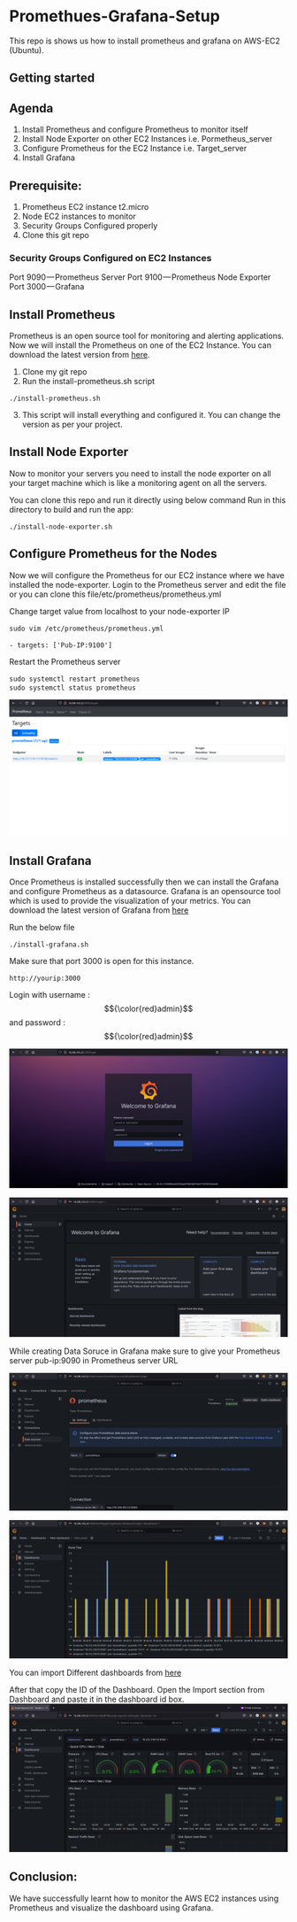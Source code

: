 # Promethues-Grafana-Setup
This repo is shows us how to install prometheus and grafana on AWS-EC2 (Ubuntu).

## Getting started

## Agenda
1.  Install Prometheus and configure Prometheus to monitor itself
2.  Install Node Exporter on other EC2 Instances i.e. Pormetheus_server
3.  Configure Prometheus for the EC2 Instance i.e. Target_server
4.  Install Grafana

##  Prerequisite:
1.  Prometheus EC2 instance t2.micro 
2.  Node EC2 instances to monitor
3.  Security Groups Configured properly
4.  Clone this git repo

### Security Groups Configured on EC2 Instances
Port 9090 — Prometheus Server
Port 9100 — Prometheus Node Exporter
Port 3000 — Grafana

##  Install Prometheus
Prometheus is an open source tool for monitoring and alerting applications.
Now we will install the Prometheus on one of the EC2 Instance. You can download the latest version from [here](https://prometheus.io/download/).

1.  Clone my git repo
2.  Run the install-prometheus.sh script
```shell
./install-prometheus.sh
```
3.  This script will install everything and configured it. You can change the version as per your project.

##  Install Node Exporter

Now to monitor your servers you need to install the node exporter on all your target machine which is like a monitoring agent on all the servers.

You can clone this repo and run it directly using below command
Run in this directory to build and run the app:
```shell
./install-node-exporter.sh
```
##  Configure Prometheus for the Nodes
Now we will configure the Prometheus for our EC2 instance where we have installed the node-exporter. Login to the Prometheus server and edit the file or you can clone this file/etc/prometheus/prometheus.yml

Change target value from localhost to your node-exporter IP
```shell
sudo vim /etc/prometheus/prometheus.yml
```
```shell
- targets: ['Pub-IP:9100']
```
Restart the Prometheus server
```shell
sudo systemctl restart prometheus
sudo systemctl status prometheus
```

![Prometheus with Node Exporter](prometheus-node-export.png)

##  Install Grafana

Once Prometheus is installed successfully then we can install the Grafana and configure Prometheus as a datasource. Grafana is an opensource tool which is used to provide the visualization of your metrics. 
You can download the latest version of Grafana from [here](https://grafana.com/grafana/download)

Run the below file
```shell
./install-grafana.sh
```
Make sure that port 3000 is open for this instance.
```shell
http://yourip:3000
```
Login with username : $${\color{red}admin}$$ and password  : $${\color{red}admin}$$

![Grafana WelcomePage](grafana-welcome.png)

![Grafana HomePage](grafana-home.png)

While creating Data Soruce in Grafana make sure to give your Prometheus server pub-ip:9090 in Prometheus server URL

![Grafana DataSource](grafana-data_source.png)

![Grafana Dashboard](grafana-dashboard.png)

You can import Different dashboards from [here](https://grafana.com/grafana/dashboards/)

After that copy the ID of the Dashboard. Open the Import section from Dashboard and paste it in the dashboard id box.
![Grafana Dashboard](grafana-dashboard-2.png)


##  Conclusion:

We have successfully learnt how to monitor the AWS EC2 instances using Prometheus and visualize the dashboard using Grafana.
